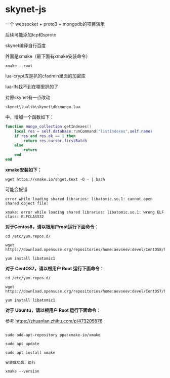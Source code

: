 # skynet-js





一个 websocket + proto3 + mongodb的项目演示

后续可能添加tcp和sproto







skynet编译自行百度

外面是xmake（最下面有xmake安装命令）

`xmake --root`



lua-crypt库是扒的cfadmin里面的加密库

lua-lfs找不到在哪里扒的了





对原skynet有一点改动

`skynet\lualib\skynet\db\mongo.lua`

中，增加一个函数如下：

```lua
function mongo_collection:getIndexes()
	local res = self.database:runCommand("listIndexes",self.name)
	if res and res.ok == 1 then
		return res.cursor.firstBatch
	else
		return
	end
end
```







**xmake安装如下：**

```
wget https://xmake.io/shget.text -O - | bash
```

可能会报错

```
error while loading shared libraries: libatomic.so.1: cannot open shared object file:

xmake: error while loading shared libraries: libatomic.so.1: wrong ELF class: ELFCLASS32
```



**对于Centos8，请以根用户root运行下面命令**：

```
cd /etc/yum.repos.d/

wget https://download.opensuse.org/repositories/home:aevseev:devel/CentOS8/home:aevseev:devel.repo

yum install libatomic1
```



**对于 CentOS7，请以根用户 Root 运行下面命令**：

```
cd /etc/yum.repos.d/

wget https://download.opensuse.org/repositories/home:aevseev:devel/CentOS7/home:aevseev:devel.repo

yum install libatomic1
```



**对于 Ubuntu，请以根用户 Root 运行下面命令**：

参考
https://zhuanlan.zhihu.com/p/473205876


```

sudo add-apt-repository ppa:xmake-io/xmake

sudo apt update

sudo apt install xmake

安装成功后，运行

xmake --version

```



